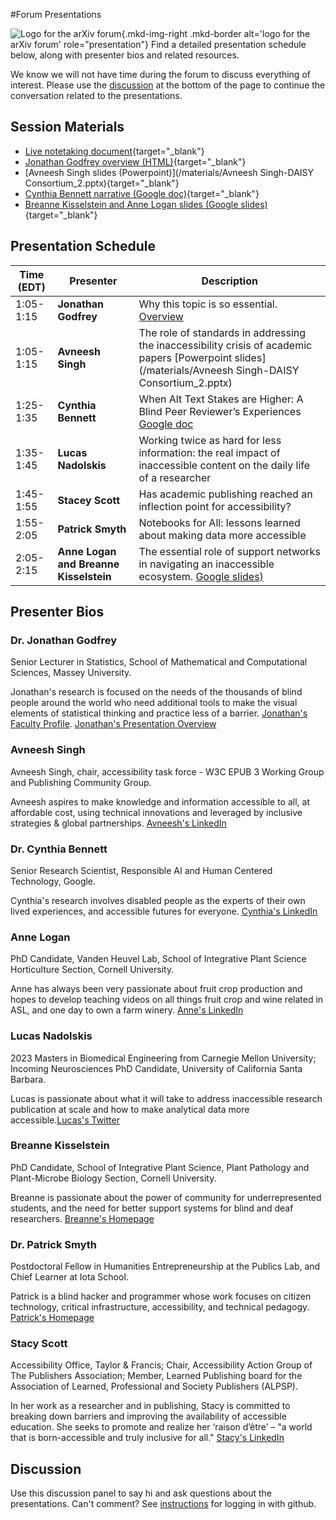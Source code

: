 #Forum Presentations

![Logo for the arXiv forum](../../assets/arxiv-lockup-forum-bgcolor.png){.mkd-img-right .mkd-border alt='logo for the arXiv forum' role="presentation"}
Find a detailed presentation schedule below, along with presenter bios and related resources.

We know we will not have time during the forum to discuss everything of interest. Please use the [discussion](#discussion) at the bottom of the page to continue the conversation related to the presentations.

## Session Materials
- [Live notetaking document](https://docs.google.com/document/d/1J77XDkdzgNTFi3SP7IyGCRTunLHoFontgqaUsRGeMo4/edit?usp=sharing){target="_blank"}
- [Jonathan Godfrey overview (HTML)](/materials/presentation-jg.html){target="_blank"}
- [Avneesh Singh slides (Powerpoint)](/materials/Avneesh Singh-DAISY Consortium_2.pptx){target="_blank"}
- [Cynthia Bennett narrative (Google doc)](https://docs.google.com/document/d/1tnoSaJXXXgMWCNWuXJwtMohCnTzknImiJ2jT05CtEPE/edit?usp=sharing){target="_blank"}
- [Breanne Kisselstein and Anne Logan slides (Google slides)](https://docs.google.com/presentation/d/1EYtl6o2SXmDumM1ecnVaC8umPr8Vc6l_xs2R7qjhgrk/edit?usp=sharing){target="_blank"}

## Presentation Schedule
| Time (EDT) | Presenter | Description |
| --- | --- | --- |
| 1:05-1:15 | **Jonathan Godfrey** | Why this topic is so essential. [Overview](/materials/presentation-jg.html) |
| 1:05-1:15 | **Avneesh Singh** | The role of standards in addressing the inaccessibility crisis of academic papers [Powerpoint slides](/materials/Avneesh Singh-DAISY Consortium_2.pptx) |
| 1:25-1:35 | **Cynthia Bennett** | When Alt Text Stakes are Higher: A Blind Peer Reviewer’s Experiences [Google doc](https://docs.google.com/document/d/1tnoSaJXXXgMWCNWuXJwtMohCnTzknImiJ2jT05CtEPE/edit?usp=sharing ) |
| 1:35-1:45 | **Lucas Nadolskis** | Working twice as hard for less information: the real impact of inaccessible content on the daily life of a researcher |
| 1:45-1:55 | **Stacey Scott** | Has academic publishing reached an inflection point for accessibility? |
| 1:55-2:05 | **Patrick Smyth** | Notebooks for All: lessons learned about making data more accessible |
| 2:05-2:15 | **Anne Logan and Breanne Kisselstein** | The essential role of support networks in navigating an inaccessible ecosystem. [Google slides)](https://docs.google.com/presentation/d/1EYtl6o2SXmDumM1ecnVaC8umPr8Vc6l_xs2R7qjhgrk/edit?usp=sharing)|

## Presenter Bios
### Dr. Jonathan Godfrey
Senior Lecturer in Statistics, School of Mathematical and Computational Sciences, Massey University.

Jonathan's research is focused on the needs of the thousands of blind people around the world who need additional tools to make the visual elements of statistical thinking and practice less of a barrier. [Jonathan's Faculty Profile](https://www.massey.ac.nz/massey/expertise/profile.cfm?stref=416430). [Jonathan's Presentation Overview](/materials/presentation-jg.html)

### Avneesh Singh
Avneesh Singh, chair, accessibility task force - W3C EPUB 3 Working Group and Publishing Community Group.

Avneesh aspires to make knowledge and information accessible to all, at affordable cost, using technical innovations and leveraged by inclusive strategies & global partnerships. [Avneesh's LinkedIn](https://www.linkedin.com/in/avneesh-singh-01b32316/)

### Dr. Cynthia Bennett
Senior Research Scientist, Responsible AI and Human Centered Technology, Google.

Cynthia's research involves disabled people as the experts of their own lived experiences, and accessible futures for everyone. [Cynthia's LinkedIn](https://www.linkedin.com/in/clb5590/)

### Anne Logan
PhD Candidate, Vanden Heuvel Lab, School of Integrative Plant Science Horticulture Section, Cornell University.

Anne has always been very passionate about fruit crop production and hopes to develop teaching videos on all things fruit crop and wine related in ASL, and one day to own a farm winery. [Anne's LinkedIn](https://www.linkedin.com/in/anne-kearney-logan-9a75b989/)

### Lucas Nadolskis
2023 Masters in Biomedical Engineering from Carnegie Mellon University; Incoming Neurosciences PhD Candidate, University of California Santa Barbara.

Lucas is passionate about what it will take to address inaccessible research publication at scale and how to make analytical data more accessible.[Lucas's Twitter](https://twitter.com/lnadolskis?lang=en)

### Breanne Kisselstein
PhD Candidate, School of Integrative Plant Science, Plant Pathology and Plant-Microbe Biology Section, Cornell University.

Breanne is passionate about the power of community for underrepresented students, and the need for better support systems for blind and deaf researchers. [Breanne's Homepage](https://www.breannekisselstein.com/)

### Dr. Patrick Smyth
Postdoctoral Fellow in Humanities Entrepreneurship at the Publics Lab, and Chief Learner at Iota School.

Patrick is a blind hacker and programmer whose work focuses on citizen technology, critical infrastructure, accessibility, and technical pedagogy. [Patrick's Homepage](https://smythp.com/index.html)

### Stacy Scott
Accessibility Office, Taylor & Francis; Chair, Accessibility Action Group of The Publishers Association; Member, Learned Publishing board for the Association of Learned, Professional and Society Publishers (ALPSP).

In her work as a researcher and in publishing, Stacy is committed to breaking down barriers and improving the availability of accessible education. She seeks to promote and realize her ‘raison d’être’ – "a world that is born-accessible and truly inclusive for all." [Stacy's LinkedIn](https://www.linkedin.com/in/stacy-scott-b7552737/)

## Discussion
Use this discussion panel to say hi and ask questions about the presentations. Can't comment? See [instructions](getting-started.md) for logging in with github.
